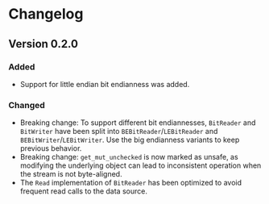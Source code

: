 
# Changelog

## Version 0.2.0

### Added
- Support for little endian bit endianness was added.

### Changed
- Breaking change: To support different bit endiannesses, `BitReader` and `BitWriter` have been split into `BEBitReader`/`LEBitReader` and `BEBitWriter`/`LEBitWriter`. Use the big endianness variants to keep previous behavior.
- Breaking change: `get_mut_unchecked` is now marked as unsafe, as modifying the underlying object can lead to inconsistent operation when the stream is not byte-aligned.
- The `Read` implementation of `BitReader` has been optimized to avoid frequent read calls to the data source.
